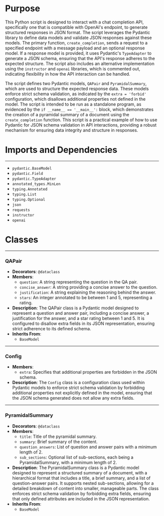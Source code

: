 # Purpose
This Python script is designed to interact with a chat completion API, specifically one that is compatible with OpenAI's endpoint, to generate structured responses in JSON format. The script leverages the Pydantic library to define data models and validate JSON responses against these models. The primary function, `create_completion`, sends a request to a specified endpoint with a message payload and an optional response model. If a response model is provided, it uses Pydantic's `TypeAdapter` to generate a JSON schema, ensuring that the API's response adheres to the expected structure. The script also includes an alternative implementation using the `instructor` and `openai` libraries, which is commented out, indicating flexibility in how the API interaction can be handled.

The script defines two Pydantic models, `QAPair` and `PyramidalSummary`, which are used to structure the expected response data. These models enforce strict schema validation, as indicated by the `extra = 'forbid'` configuration, which disallows additional properties not defined in the model. The script is intended to be run as a standalone program, as evidenced by the `if __name__ == '__main__':` block, which demonstrates the creation of a pyramidal summary of a document using the `create_completion` function. This script is a practical example of how to use Pydantic for JSON schema validation in API interactions, providing a robust mechanism for ensuring data integrity and structure in responses.
# Imports and Dependencies

---
- `pydantic.BaseModel`
- `pydantic.Field`
- `pydantic.TypeAdapter`
- `annotated_types.MinLen`
- `typing.Annotated`
- `typing.List`
- `typing.Optional`
- `json`
- `requests`
- `instructor`
- `openai`


# Classes

---
### QAPair<!-- {{#class:llama.cpp/examples/json_schema_pydantic_example.QAPair}} -->
- **Decorators**: `@dataclass`
- **Members**:
    - `question`: A string representing the question in the QA pair.
    - `concise_answer`: A string providing a concise answer to the question.
    - `justification`: A string explaining the reasoning behind the answer.
    - `stars`: An integer annotated to be between 1 and 5, representing a rating.
- **Description**: The QAPair class is a Pydantic model designed to represent a question and answer pair, including a concise answer, a justification for the answer, and a star rating between 1 and 5. It is configured to disallow extra fields in its JSON representation, ensuring strict adherence to its defined schema.
- **Inherits From**:
    - `BaseModel`


---
### Config<!-- {{#class:llama.cpp/examples/json_schema_pydantic_example.PyramidalSummary.Config}} -->
- **Members**:
    - `extra`: Specifies that additional properties are forbidden in the JSON schema.
- **Description**: The `Config` class is a configuration class used within Pydantic models to enforce strict schema validation by forbidding additional properties not explicitly defined in the model, ensuring that the JSON schema generated does not allow any extra fields.


---
### PyramidalSummary<!-- {{#class:llama.cpp/examples/json_schema_pydantic_example.PyramidalSummary}} -->
- **Decorators**: `@dataclass`
- **Members**:
    - `title`: Title of the pyramidal summary.
    - `summary`: Brief summary of the content.
    - `question_answers`: List of question and answer pairs with a minimum length of 2.
    - `sub_sections`: Optional list of sub-sections, each being a PyramidalSummary, with a minimum length of 2.
- **Description**: The PyramidalSummary class is a Pydantic model designed to represent a structured summary of a document, with a hierarchical format that includes a title, a brief summary, and a list of question-answer pairs. It supports nested sub-sections, allowing for a detailed breakdown of content into smaller, manageable parts. The class enforces strict schema validation by forbidding extra fields, ensuring that only defined attributes are included in the JSON representation.
- **Inherits From**:
    - `BaseModel`


